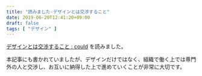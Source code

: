 ```yaml
---
title: "読みました-デザインとは交渉すること"
date: 2019-06-20T12:41:20+09:00
draft: false
tags: [ "デザイン" ]
---
```


[デザインとは交渉すること : could](https://yasuhisa.com/could/article/design-is-negotiation/) を読みました。

本記事にも書かれていましたが、デザインだけではなく、組織で働く上では専門外の人と交渉し、お互いに納得した上で進めていくことが非常に大切です。

